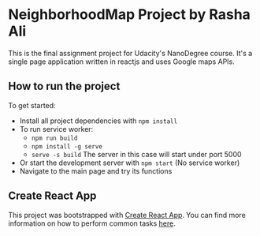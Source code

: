 # NeighborhoodMap Project by Rasha Ali

This is the final assignment project for Udacity's NanoDegree course.
It's a single page application written in reactjs and uses Google maps APIs.

## How to run the project

To get started:

* Install all project dependencies with `npm install`
* To run service worker:
  -  `npm run build`
  -  `npm install -g serve`
  -  `serve -s build`
The server in this case will start under port 5000
* Or start the development server with `npm start` (No service worker)
* Navigate to the main page and try its functions


## Create React App

This project was bootstrapped with [Create React App](https://github.com/facebookincubator/create-react-app). You can find more information on how to perform common tasks [here](https://github.com/facebookincubator/create-react-app/blob/master/packages/react-scripts/template/README.md).
